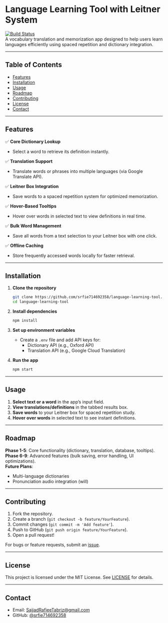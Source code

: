 # Language Learning Tool with Leitner System

[![Build Status](https://img.shields.io/badge/Build-Passing-brightgreen)](https://github.com)  
A vocabulary translation and memorization app designed to help users learn languages efficiently using spaced repetition and dictionary integration.

---

## Table of Contents

-   [Features](#features)
-   [Installation](#installation)
-   [Usage](#usage)
-   [Roadmap](#roadmap)
-   [Contributing](#contributing)
-   [License](#license)
-   [Contact](#contact)

---

## Features

✅ **Core Dictionary Lookup**

-   Select a word to retrieve its definition instantly.

✅ **Translation Support**

-   Translate words or phrases into multiple languages (via Google Translate API).

✅ **Leitner Box Integration**

-   Save words to a spaced repetition system for optimized memorization.

✅ **Hover-Based Tooltips**

-   Hover over words in selected text to view definitions in real time.

✅ **Bulk Word Management**

-   Save all words from a text selection to your Leitner box with one click.

✅ **Offline Caching**

-   Store frequently accessed words locally for faster retrieval.

---

## Installation

1. **Clone the repository**
    ```bash
    git clone https://github.com/srfie714692358/language-learning-tool.git
    cd language-learning-tool
    ```
2. **Install dependencies**

    ```bash
    npm install
    ```

3. **Set up environment variables**

    - Create a `.env` file and add API keys for:
        - Dictionary API (e.g., Oxford API)
        - Translation API (e.g., Google Cloud Translation)

4. **Run the app**
    ```bash
    npm start
    ```

---

## Usage

1. **Select text or a word** in the app’s input field.
2. **View translations/definitions** in the tabbed results box.
3. **Save words** to your Leitner box for spaced repetition study.
4. **Hover over words** in selected text to see instant definitions.

<!-- ![Demo GIF](demo.gif) _(Add a GIF or screenshot here)_ -->

---

## Roadmap

**Phase 1-5**: Core functionality (dictionary, translation, database, tooltips).  
**Phase 6-9**: Advanced features (bulk saving, error handling, UI optimizations).  
**Future Plans**:

-   Multi-language dictionaries
-   Pronunciation audio integration (will)

---

## Contributing

1. Fork the repository.
2. Create a branch (`git checkout -b feature/YourFeature`).
3. Commit changes (`git commit -m 'Add feature'`).
4. Push to GitHub (`git push origin feature/YourFeature`).
5. Open a pull request!

For bugs or feature requests, submit an [issue](https://github.com/srfie714692358/language-learning-tool/issues).

---

## License

This project is licensed under the MIT License. See [LICENSE](LICENSE) for details.

---

## Contact

-   Email: SajjadRafieeTabriz@gmail.com
-   GitHub: [@srfie714692358](https://github.com/srfie714692358)
